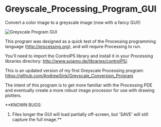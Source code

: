 # Greyscale_Processing_Program_GUI

Convert a color image to a greyscale image (now with a fancy GUI!)

![Greyscale Program GUI](https://user-images.githubusercontent.com/46334898/89680367-d067b780-d8c0-11ea-91b4-915762bd3ac1.png)


This program was designed as a quick test of the Processing programming language (http://processing.org), and will require Processing to run.

You'll need to import the ControlP5 library and install it in your Processing libraries directory: http://www.sojamo.de/libraries/controlP5/.

This is an updated version of my first Greyscale Processing program: https://github.com/AndrewSink/Greyscale_Conversion_Program

The intent of this program is to get more familiar with the Processing PDE and eventually create a more robust image processor for use with drawing plotters.

**KNOWN BUGS: 
1. Files longer the GUI will load partially off-screen, but 'SAVE' will still capture the full image.**
